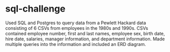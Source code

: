 # sql-challenge

Used SQL and Postgres to query data from a Pewlett Hackard data consisting of 6 CSVs from employees in the 1980s and 1990s. CSVs contained employee number, first and last names, employee sex, birth date, hire date, salaries, manager information, and department information. Made multiple queries into the information and included an ERD diagram.
